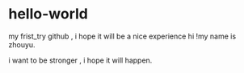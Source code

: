# hello-world
my frist_try github , i hope it will be a nice experience
hi !my name is zhouyu.

i want to be stronger , i hope it will happen.
